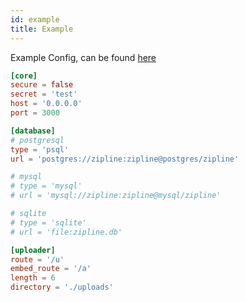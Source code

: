 ```yaml
---
id: example
title: Example
---
```


Example Config, can be found [here](https://github.com/diced/zipline/tree/trunk/config.example.toml)

```toml
[core]
secure = false
secret = 'test'
host = '0.0.0.0'
port = 3000

[database]
# postgresql
type = 'psql'
url = 'postgres://zipline:zipline@postgres/zipline'

# mysql
# type = 'mysql'
# url = 'mysql://zipline:zipline@mysql/zipline'

# sqlite
# type = 'sqlite'
# url = 'file:zipline.db'

[uploader]
route = '/u'
embed_route = '/a'
length = 6
directory = './uploads'
```